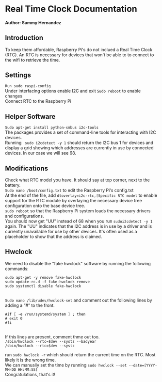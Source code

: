 # Real Time Clock Documentation

#### Author: Sammy Hernandez 

## Introduction
To keep them affordable, Raspberry Pi's do not inclued a Real Time Clock (RTC). An RTC is necessary for devices that won't be able to to connect to the wifi to retrieve the time. 

## Settings
`Run sudo raspi-config` 
<br>Under interfacing options enable I2C and exit
`Sudo reboot` to enable changes 
<br>Connect RTC to the Raspberry Pi 

## Helper Software
`Sudo apt-get install python-smbus i2c-tools`
<br> The packages provides a set of command-line tools for interacting with I2C devices.
<br> Running ` sudo i2cdetect -y 1` should return the I2C bus 1 for devices and display a grid showing which addresses are currently in use by connected devices. In our case we will see 68.

## Modifications 
Check what RTC model you have. It should say at top corner, next to the battery. 
<br>`Sudo nano /boot/config.txt` to edit the Raspberry Pi's config.txt
<br>At the end of the file, add `dtoverlay=i2c-rtc,[Specific RTC model` to enable support for the RTC module by overlaying the necessary device tree configuration onto the base device tree.
<br>`sudo reboot` so that the Raspberry Pi system loads the necessary drivers and configurations.
<br>You should now get "UU" instead of 68 when you run `sudoi2cdetect -y 1` again. The "UU" indicates that the I2C address is in use by a driver and is currently unavailable for use by other devices. It's often used as a placeholder to show that the address is claimed.

## Hwclock

We need to disable the "fake hwclock" software by running the following commands:
```
sudo apt-get -y remove fake-hwclock
sudo update-rc.d -f fake-hwclock remove
sudo systemctl disable fake-hwclock
```
<br>`Sudo nano /lib/udev/hwclock-set` and comment out the following lines by adding a “#” to the front.

```
#if [ -e /run/systemd/system ] ; then
# exit 0
#fi
```
<br> If this lines are present, comment thme out too.
<br>`/sbin/hwclock --rtc=$dev --systz --badyear` 
<br>`/sbin/hwclock --rtc=$dev --systz`

run `sudo hwclock -r` which should return the current time on the RTC. Most likely it is the wrong time. 
<br>We can manually set the time by running `sudo hwclock --set --date=[YYYY-MM-DD HH:MM:SS]`
<br>Congratulations, that's it!


